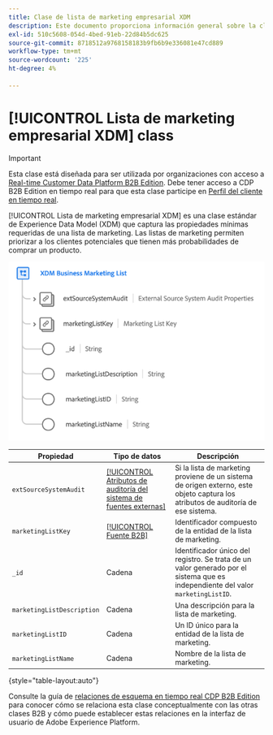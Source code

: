 ```yaml
---
title: Clase de lista de marketing empresarial XDM
description: Este documento proporciona información general sobre la clase XDM Business Marketing List en Experience Data Model (XDM).
exl-id: 510c5608-054d-4bed-91eb-22d84b5dc625
source-git-commit: 8718512a9768158183b9fb6b9e336081e47cd889
workflow-type: tm+mt
source-wordcount: '225'
ht-degree: 4%

---
```


# [!UICONTROL Lista de marketing empresarial XDM] class

>[!IMPORTANT]
>
>Esta clase está diseñada para ser utilizada por organizaciones con acceso a [Real-time Customer Data Platform B2B Edition](../../../rtcdp/b2b-overview.md). Debe tener acceso a CDP B2B Edition en tiempo real para que esta clase participe en [Perfil del cliente en tiempo real](../../../profile/home.md).

[!UICONTROL Lista de marketing empresarial XDM] es una clase estándar de Experience Data Model (XDM) que captura las propiedades mínimas requeridas de una lista de marketing. Las listas de marketing permiten priorizar a los clientes potenciales que tienen más probabilidades de comprar un producto.

![](../../images/classes/b2b/business-marketing-list.png)

| Propiedad | Tipo de datos | Descripción |
| --- | --- | --- |
| `extSourceSystemAudit` | [[!UICONTROL Atributos de auditoría del sistema de fuentes externas]](../../data-types/external-source-system-audit-attributes.md) | Si la lista de marketing proviene de un sistema de origen externo, este objeto captura los atributos de auditoría de ese sistema. |
| `marketingListKey` | [[!UICONTROL Fuente B2B]](../../data-types/b2b-source.md) | Identificador compuesto de la entidad de la lista de marketing. |
| `_id` | Cadena | Identificador único del registro. Se trata de un valor generado por el sistema que es independiente del valor `marketingListID`. |
| `marketingListDescription` | Cadena | Una descripción para la lista de marketing. |
| `marketingListID` | Cadena | Un ID único para la entidad de la lista de marketing. |
| `marketingListName` | Cadena | Nombre de la lista de marketing. |

{style=&quot;table-layout:auto&quot;}

Consulte la guía de [relaciones de esquema en tiempo real CDP B2B Edition](../../tutorials/relationship-b2b.md) para conocer cómo se relaciona esta clase conceptualmente con las otras clases B2B y cómo puede establecer estas relaciones en la interfaz de usuario de Adobe Experience Platform.
